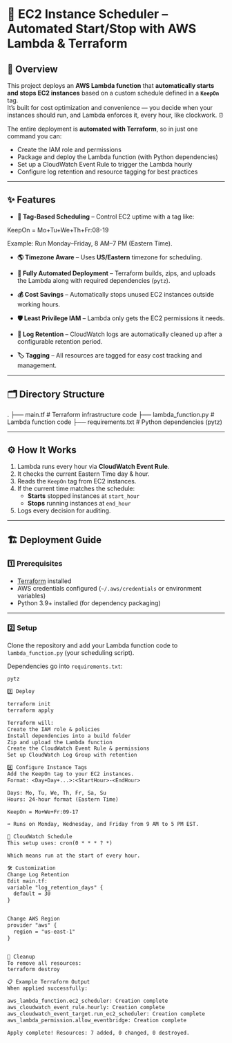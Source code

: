 # 🚀 EC2 Instance Scheduler – Automated Start/Stop with AWS Lambda & Terraform

## 📌 Overview
This project deploys an **AWS Lambda function** that **automatically starts and stops EC2 instances** based on a custom schedule defined in a **`KeepOn`** tag.  
It’s built for cost optimization and convenience — you decide when your instances should run, and Lambda enforces it, every hour, like clockwork. ⏰

The entire deployment is **automated with Terraform**, so in just one command you can:
- Create the IAM role and permissions
- Package and deploy the Lambda function (with Python dependencies)
- Set up a CloudWatch Event Rule to trigger the Lambda hourly
- Configure log retention and resource tagging for best practices

---

## ✨ Features
- **📅 Tag-Based Scheduling** – Control EC2 uptime with a tag like:

KeepOn = Mo+Tu+We+Th+Fr:08-19

Example: Run Monday–Friday, 8 AM–7 PM (Eastern Time).

- **🌎 Timezone Aware** – Uses **US/Eastern** timezone for scheduling.

- **🔄 Fully Automated Deployment** – Terraform builds, zips, and uploads the Lambda along with required dependencies (`pytz`).

- **💰 Cost Savings** – Automatically stops unused EC2 instances outside working hours.

- **🛡️ Least Privilege IAM** – Lambda only gets the EC2 permissions it needs.

- **📜 Log Retention** – CloudWatch logs are automatically cleaned up after a configurable retention period.

- **🏷️ Tagging** – All resources are tagged for easy cost tracking and management.

---

## 🗂 Directory Structure

.
├── main.tf # Terraform infrastructure code
├── lambda_function.py # Lambda function code
├── requirements.txt # Python dependencies (pytz)


---

## ⚙️ How It Works
1. Lambda runs every hour via **CloudWatch Event Rule**.
2. It checks the current Eastern Time day & hour.
3. Reads the `KeepOn` tag from EC2 instances.
4. If the current time matches the schedule:
   - **Starts** stopped instances at `start_hour`
   - **Stops** running instances at `end_hour`
5. Logs every decision for auditing.

---

## 🏗 Deployment Guide

### 1️⃣ Prerequisites
- [Terraform](https://developer.hashicorp.com/terraform/downloads) installed
- AWS credentials configured (`~/.aws/credentials` or environment variables)
- Python 3.9+ installed (for dependency packaging)

---

### 2️⃣ Setup
Clone the repository and add your Lambda function code to `lambda_function.py` (your scheduling script).

Dependencies go into `requirements.txt`:
```txt
pytz

3️⃣ Deploy

terraform init
terraform apply

Terraform will:
Create the IAM role & policies
Install dependencies into a build folder
Zip and upload the Lambda function
Create the CloudWatch Event Rule & permissions
Set up CloudWatch Log Group with retention

4️⃣ Configure Instance Tags
Add the KeepOn tag to your EC2 instances.
Format: <Day+Day+...>:<StartHour>-<EndHour>

Days: Mo, Tu, We, Th, Fr, Sa, Su
Hours: 24-hour format (Eastern Time)

KeepOn = Mo+We+Fr:09-17

➡ Runs on Monday, Wednesday, and Friday from 9 AM to 5 PM EST.

📡 CloudWatch Schedule
This setup uses: cron(0 * * * ? *)

Which means run at the start of every hour.

🛠 Customization
Change Log Retention
Edit main.tf:
variable "log_retention_days" {
  default = 30
}


Change AWS Region
provider "aws" {
  region = "us-east-1"
}


🧹 Cleanup
To remove all resources:
terraform destroy

📋 Example Terraform Output
When applied successfully:

aws_lambda_function.ec2_scheduler: Creation complete
aws_cloudwatch_event_rule.hourly: Creation complete
aws_cloudwatch_event_target.run_ec2_scheduler: Creation complete
aws_lambda_permission.allow_eventbridge: Creation complete

Apply complete! Resources: 7 added, 0 changed, 0 destroyed.




